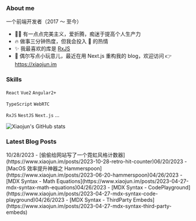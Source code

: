 ### About me

一个前端开发者（2017 ～ 至今）

- 👨‍💻 有一点点完美主义，爱折腾，痴迷于提高个人生产力
- 🔥 做事三分钟热度，但我会投入 💯 的热情
- ✨ 我最喜欢的库是 [RxJS](https://rxjs.dev)
- 🌱 偶尔写点小玩意儿，最近在用 Next.js 重构我的 blog，欢迎访问 👉 <https://xiaojun.im>

### Skills

`React` `Vue2` `Angular2+`

`TypeScript` `WebRTC`

`RxJS` `NestJS` `Next.js` ...

![Xiaojun's GitHub stats](https://github-readme-stats.vercel.app/api?username=xiaojundebug&show_icons=true&include_all_commits=true&theme=calm_pink&hide_border=true)

### Latest Blog Posts

<!-- BLOG-POST-LIST:START -->10/28/2023 - [偷偷给网站写了一个霓虹风格计数器](https://www.xiaojun.im/posts/2023-10-28-retro-hit-counter)06/20/2023 - [MacOS 效率提升神器之 Hammerspoon](https://www.xiaojun.im/posts/2023-06-20-hammerspoon)04/26/2023 - [MDX Syntax - Math Equations](https://www.xiaojun.im/posts/2023-04-27-mdx-syntax-math-equations)04/26/2023 - [MDX Syntax - CodePlayground](https://www.xiaojun.im/posts/2023-04-27-mdx-syntax-code-playground)04/26/2023 - [MDX Syntax - ThirdParty Embeds](https://www.xiaojun.im/posts/2023-04-27-mdx-syntax-third-party-embeds)<!-- BLOG-POST-LIST:END -->
